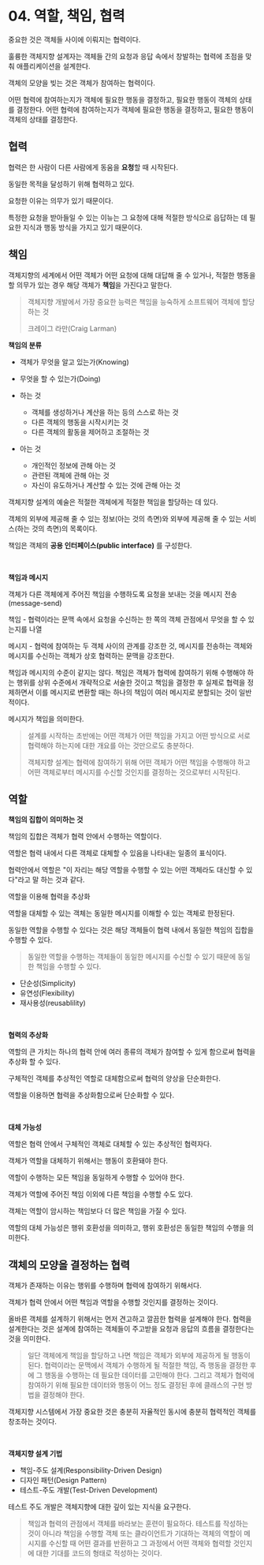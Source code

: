 # 04. 역할, 책임, 협력

중요한 것은 객체들 사이에 이뤄지는 협력이다.

훌륭한 객체지향 설계자는 객체들 간의 요청과 응답 속에서 창발하는 협력에 초점을 맞춰 애플리케이션을 설계한다.

객체의 모양을 빚는 것은 객체가 참여하는 협력이다.

어떤 협력에 참여하는지가 객체에 필요한 행동을 결정하고, 필요한 행동이 객체의 상태를 결정한다. 어떤 협력에 참여하는지가 객체에 필요한 행동을 결정하고, 필요한 행동이 객체의 상태를 결정한다. 

## 협력

협력은 한 사람이 다른 사람에게 동움을 **요청**할 때 시작된다.

동일한 목적을 달성하기 위해 협력하고 있다.

요청한 이유는 의무가 있기 때문이다.

특정한 요청을 받아들일 수 있는 이뉴는 그 요청에 대해 적절한 방식으로 읍답하는 데 필요한 지식과 행동 방식을 가지고 있기 때문이다.

## 책임

객체지향의 세계에서 어떤 객체가 어떤 요청에 대해 대답해 줄 수 있거나, 적절한 행동을 할 의무가 있는 경우 해당 객체가 **책임**을 가진다고 말한다. 

> 객체지향 개발에서 가장 중요한 능력은 책임을 능숙하게 소프트웨어 객체에 할당하는 것
>
> 크레이그 라만(Craig Larman)

**책임의 분류**

* 객체가 무엇을 알고 있는가(Knowing)
* 무엇을 할 수 있는가(Doing)

* 하는 것
  * 객체를 생성하거나 계산을 하는 등의 스스로 하는 것
  * 다른 객체의 행동을 시작시키는 것
  * 다른 객체의 활동을 제어하고 조절하는 것
  
  
* 아는 것
  * 개인적인 정보에 관해 아는 것
  * 관련된 객체에 관해 아는 것
  * 자신이 유도하거나 계산할 수 있는 것에 관해 아는 것
  
객체지향 설계의 예술은 적절한 객체에게 적절한 책임을 할당하는 데 있다.

객체의 외부에 제공해 줄 수 있는 정보(아는 것의 측면)와 외부에 제공해 줄 수 있는 서비스(하는 것의 측면)의 목록이다.

책임은 객체의 **공용 인터페이스(public interface)** 를 구성한다.

<br>

**책임과 메시지**

객체가 다른 객체에게 주어진 책임을 수행하도록 요청을 보내는 것을 메시지 전송(message-send)

책임 - 협력이라는 문맥 속에서 요청을 수신하는 한 쪽의 객체 관점에서 무엇을 할 수 있는지를 나열

메시지 - 협력에 참여하는 두 객체 사이의 관계를 강조한 것, 메시지를 전송하는 객체와 메시지를 수신하는 객체가 상호 협력하는 문맥을 강조한다.

책임과 메시지의 수준이 같지는 않다. 책임은 객체가 협력에 참여하기 위해 수행해야 하는 행위를 상위 수준에서 개략적으로 서술한 것이고 책임을 결정한 후 실제로 협력을 정제하면서 이를 메시지로 변환할 때는
하나의 책임이 여러 메시지로 분할되는 것이 일반적이다. 

메시지가 책임을 의미한다. 

> 설계를 시작하는 초반에는 어떤 객체가 어떤 책임을 가지고 어떤 방식으로 서로 협력해야 하는지에 대한 개요를 아는 것만으로도 충분하다.
>
> 객체지향 설계는 협력에 참여하기 위해 어떤 객체가 어떤 책임을 수행해야 하고 어떤 객체로부터 메시지를 수신할 것인지를 결정하는 것으로부터 시작된다.

## 역할

**책임의 집합이 의미하는 것**

책임의 집합은 객체가 협력 안에서 수행하는 역할이다. 

역할은 협력 내에서 다른 객체로 대체할 수 있음을 나타내는 일종의 표식이다.

협력안에서 역할은 "이 자리는 해당 역할을 수행할 수 있는 어떤 객체라도 대신할 수 있다"라고 말 하는 것과 같다. 

역할을 이용해 협력을 추상화 

역할을 대체할 수 있는 객체는 동일한 메시지를 이해할 수 있는 객체로 한정된다.

동일한 역할을 수행할 수 있다는 것은 해당 객체들이 협력 내에서 동일한 책임의 집합을 수행할 수 있다.

> 동일한 역할을 수행하는 객체들이 동일한 메시지를 수신할 수 있기 때문에 동일한 책임을 수행할 수 있다.

* 단순성(Simplicity)
* 유연성(Flexibility)
* 재사용성(reusablility)

<br>

**협력의 추상화**

역할의 큰 가치는 하나의 협력 안에 여러 종류의 객체가 참여할 수 있게 함으로써 협력을 추상화 할 수 있다.

구체적인 객체를 추상적인 역할로 대체함으로써 협력의 양상을 단순화한다.

역할을 이용하면 협력을 추상화함으로써 단순화할 수 있다.

<br>

**대체 가능성**

역할은 협력 안에서 구체적인 객체로 대체할 수 있는 추상적인 협력자다. 

객체가 역할을 대체하기 위해서는 행동이 호환돼야 한다.

역할이 수행하는 모든 책임을 동일하게 수행할 수 있어야 한다.

객체가 역할에 주어진 책임 이외에 다른 책임을 수행할 수도 있다.

객체는 역할이 암시하는 책임보다 더 많은 책임을 가질 수 있다.

역할의 대체 가능성은 행위 호환성을 의미하고, 행위 호환성은 동일한 책임의 수행을 의미한다.

## 객체의 모양을 결정하는 협력

객체가 존재하는 이유는 행위를 수행하며 협력에 참여하기 위해서다. 

객체가 협력 안에서 어떤 책임과 역할을 수행할 것인지를 결정하는 것이다.

올바른 객체를 설계하기 위해서는 먼저 견고하고 깔끔한 협력을 설계해야 한다.
협력을 설계한다는 것은 설계에 참여하는 객체들이 주고받을 요청과 응답의 흐름을 결정한다는 것을 의미한다.

> 일단 객체에게 책임을 할당하고 나면 책임은 객체가 외부에 제공하게 될 행동이 된다.
> 협력이라는 문맥에서 객체가 수행하게 될 적절한 책임, 즉 행동을 결정한 후에 그 행동을 수행하는 데 필요한 데이터를 고민해야 한다.
> 그리고 객체가 협력에 참여하기 위해 필요한 데이터와 행동이 어느 정도 결정된 후에 클래스의 구현 방법을 결정해야 한다.

객체지향 시스템에서 가장 중요한 것은 충분히 자율적인 동시에 충분히 협력적인 객체를 창조하는 것이다.

<br>

**객체지향 설계 기법**

* 책임-주도 설계(Responsibility-Driven Design)
* 디자인 패턴(Design Pattern)
* 테스트-주도 개발(Test-Driven Development)

테스트 주도 개발은 객체지향에 대한 깊이 있는 지식을 요구한다. 

> 책임과 협력의 관점에서 객체를 바라보는 훈련이 필요하다.
> 테스트를 작성하는 것이 아니라 책임을 수행할 객체 또는 클라이언트가 기대하는 객체의 역할이 메시지를 수신할 때 어떤 결과를 반환하고 그 과정에서 어떤 객체와
> 협력할 것인지에 대한 기대를 코드의 형태로 적성하는 것이다.
